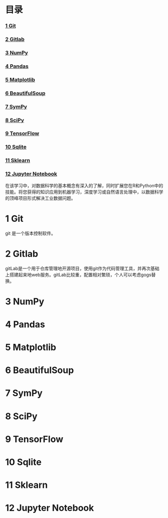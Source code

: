 # 目录

<h3><a href="#title1">1 Git</a> </h3>
<h3><a href="#title2">2 Gitlab</a> </h3>
		<h4><ul><a href="#title2.1"></a> </h4>
<h3><a href="#title3">3 NumPy</a> </h3>
<h3><a href="#title4">4 Pandas</a> </h3>
<h3><a href="#title5">5 Matplotlib</a> </h3>
<h3><a href="#title6">6 BeautifulSoup</a> </h3>
<h3><a href="#title7">7 SymPy</a> </h3>
<h3><a href="#title8">8 SciPy</a> </h3>
<h3><a href="#title9">9 TensorFlow</a> </h3>
<h3><a href="#title10">10 Sqlite</a> </h3>
<h3><a href="#title11">11 Sklearn</a> </h3>
<h3><a href="#title12">12 Jupyter Notebook</a> </h3>


<div style="page-break-after:always"></div>

在该学习中，对数据科学的基本概念有深入的了解，同时扩展您在R和Python中的技能。将您获得的知识应用到机器学习，深度学习或自然语言处理中，以数据科学的顶峰项目形式解决工业数据问题。

  <h1 id="title1">1 Git</h1>  
  
  git 是一个版本控制软件。
  
   <h1 id="title2">2 Gitlab</h1>  
gitLab是一个用于仓库管理地开源项目，使用git作为代码管理工具，并再次基础上搭建起来地web服务。gitLab比较重，配置相对繁琐，个人可以考虑gogs替换。
<h1 id="title3">3 NumPy</h1>  
<h1 id="title4">4 Pandas</h1>  
<h1 id="title5">5 Matplotlib</h1>  
<h1 id="title6">6 BeautifulSoup</h1>  
<h1 id="title7">7 SymPy</h1>  
<h1 id="title8">8 SciPy</h1>  
<h1 id="title9">9 TensorFlow</h1>  
<h1 id="title10">10 Sqlite</h1>  
<h1 id="title11">11 Sklearn</h1>  
<h1 id="title12">12 Jupyter Notebook</h1>  

<!--stackedit_data:
eyJoaXN0b3J5IjpbMTMxMDIyNzkyMiwtMTU1NDgwNjI4NSwxNT
UwNTE3NTc5XX0=
-->